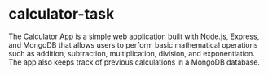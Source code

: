 # calculator-task

The Calculator App is a simple web application built with Node.js, Express, and MongoDB that allows users to perform basic mathematical operations such as addition, subtraction, multiplication, division, and exponentiation. The app also keeps track of previous calculations in a MongoDB database.
